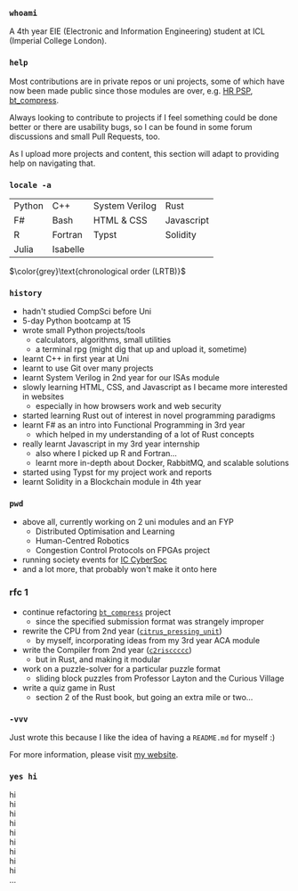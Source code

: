 ### `whoami`

A 4th year EIE (Electronic and Information Engineering) student at ICL (Imperial College London).

### `help`

Most contributions are in private repos or uni projects, some of which have now been made public since those modules are over, e.g. [HR PSP](https://github.com/lemon-gith/hr_psp-smart_contract), [bt_compress](https://github.com/lemon-gith/bt_compress).

Always looking to contribute to projects if I feel something could be done better or there are usability bugs, so I can be found in some forum discussions and small Pull Requests, too.

As I upload more projects and content, this section will adapt to providing help on navigating that.

### `locale -a`

<table>
  <tr>
    <td>Python</td>
    <td>C++</td>
    <td>System Verilog</td>
    <td>Rust</td>
  </tr>
  <tr>
    <td>F#</td>
    <td>Bash</td>
    <td>HTML & CSS</td>
    <td>Javascript</td>
  </tr>
  <tr>
    <td>R</td>
    <td>Fortran</td>
    <td>Typst</td>
    <td>Solidity</td>
  </tr>
  <tr>
    <td>Julia</td>
    <td>Isabelle</td>
  </tr>
</table>

<!-- using inline LaTeX to be able to add colour... -->
$\color{grey}\text{chronological order (LRTB)}$

### `history`

- hadn't studied CompSci before Uni
- 5-day Python bootcamp at 15
- wrote small Python projects/tools
  - calculators, algorithms, small utilities
  - a terminal rpg (might dig that up and upload it, sometime)
- learnt C++ in first year at Uni
- learnt to use Git over many projects
- learnt System Verilog in 2nd year for our ISAs module
- slowly learning HTML, CSS, and Javascript as I became more interested in websites
  - especially in how browsers work and web security
- started learning Rust out of interest in novel programming paradigms
- learnt F# as an intro into Functional Programming in 3rd year
  - which helped in my understanding of a lot of Rust concepts
- really learnt Javascript in my 3rd year internship
  - also where I picked up R and Fortran...
  - learnt more in-depth about Docker, RabbitMQ, and scalable solutions
- started using Typst for my project work and reports
- learnt Solidity in a Blockchain module in 4th year

<!--
  Once you've uploaded more of your projects,
  replace some of these lines with when some of those were developed
-->

### `pwd`

- above all, currently working on 2 uni modules and an FYP
  - Distributed Optimisation and Learning
  - Human-Centred Robotics
  - Congestion Control Protocols on FPGAs project
- running society events for [IC CyberSoc](https://iccybersoc.org)
- and a lot more, that probably won't make it onto here

### rfc 1

- continue refactoring [`bt_compress`](https://github.com/lemon-gith/bt_compress) project
  - since the specified submission format was strangely improper
- rewrite the CPU from 2nd year ([`citrus_pressing_unit`](https://github.com/lemon-gith/citrus_pressing_unit))
  - by myself, incorporating ideas from my 3rd year ACA module
- write the Compiler from 2nd year ([`c2risccccc`](https://github.com/lemon-gith/c2risccccc))
  - but in Rust, and making it modular
- work on a puzzle-solver for a particular puzzle format
  - sliding block puzzles from Professor Layton and the Curious Village
- write a quiz game in Rust
  - section 2 of the Rust book, but going an extra mile or two...

### `-vvv`

Just wrote this because I like the idea of having a `README.md` for myself :)

For more information, please visit [my website](https://pierce.wiegerling.uk).

### `yes hi`
hi\
hi\
hi\
hi\
hi\
hi\
hi\
hi\
hi\
...
